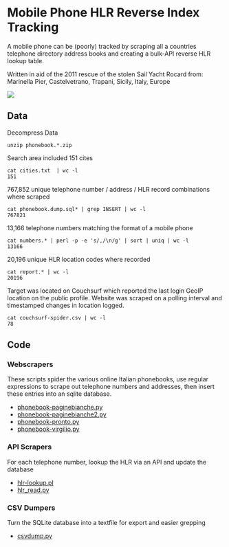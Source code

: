# Mobile Phone HLR Reverse Index Tracking

A mobile phone can be (poorly) tracked by scraping all a countries telephone directory 
address books and creating a bulk-API reverse HLR lookup table. 

Written in aid of the 2011 rescue of the stolen Sail Yacht Rocard from: 
Marinella Pier, Castelvetrano, Trapani, Sicily, Italy, Europe

<img src="https://imgs.xkcd.com/comics/regular_expressions.png"/>


## Data 

Decompress Data
```
unzip phonebook.*.zip
```

Search area included 151 cites
```
cat cities.txt  | wc -l
151
```

767,852 unique telephone number / address / HLR record combinations where scraped 
```
cat phonebook.dump.sql* | grep INSERT | wc -l  
767821
```

13,166 telephone numbers matching the format of a mobile phone 
```
cat numbers.* | perl -p -e 's/,/\n/g' | sort | uniq | wc -l
13166
```

20,196 unique HLR location codes where recorded  
```
cat report.* | wc -l
20196
```

Target was located on Couchsurf which reported the last login GeoIP location on the public profile.
Website was scraped on a polling interval and timestamped changes in location logged.
```
cat couchsurf-spider.csv | wc -l
78
```


## Code

### Webscrapers

These scripts spider the various online Italian phonebooks, 
use regular expressions to scrape out telephone numbers and addresses,
then insert these entries into an sqlite database. 

- [phonebook-paginebianche.py](phonebook-paginebianche.py)
- [phonebook-paginebianche2.py](phonebook-paginebianche2.py)
- [phonebook-pronto.py](phonebook-pronto.py)
- [phonebook-virgilio.py](phonebook-virgilio.py)


### API Scrapers

For each telephone number, lookup the HLR via an API and update the database

- [hlr-lookup.pl](hlr-lookup.pl)
- [hlr_read.py](hlr-lookup.pl) 


### CSV Dumpers

Turn the SQLite database into a textfile for export and easier grepping

- [csvdump.py](csvdump.py)
